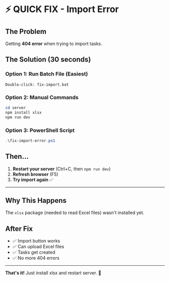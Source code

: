 # ⚡ QUICK FIX - Import Error

## The Problem
Getting **404 error** when trying to import tasks.

## The Solution (30 seconds)

### Option 1: Run Batch File (Easiest)
```
Double-click: fix-import.bat
```

### Option 2: Manual Commands
```powershell
cd server
npm install xlsx
npm run dev
```

### Option 3: PowerShell Script
```powershell
.\fix-import-error.ps1
```

## Then...
1. **Restart your server** (Ctrl+C, then `npm run dev`)
2. **Refresh browser** (F5)
3. **Try import again** ✅

---

## Why This Happens
The `xlsx` package (needed to read Excel files) wasn't installed yet.

## After Fix
- ✅ Import button works
- ✅ Can upload Excel files
- ✅ Tasks get created
- ✅ No more 404 errors

---

**That's it!** Just install xlsx and restart server. 🚀
